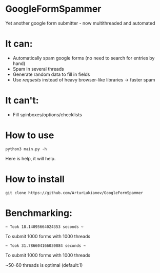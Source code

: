 # GoogleFormSpammer
Yet another google form submitter - now multithreaded and automated

# It can:
- Automatically spam google forms (no need to search for entries by hand)
- Spam in several threads
- Generate random data to fill in fields
- Use _requests_ instead of heavy browser-like libraries -> faster spam

# It can't:
- Fill spinboxes/options/checklists

# How to use
```
python3 main.py -h
```
Here is help, it will help.

# How to install
```
git clone https://github.com/ArturLukianov/GoogleFormSpammer
```
# Benchmarking:
```
~ Took 18.14095664024353 seconds ~
```
To submit 1000 forms with 1000 threads

```
~ Took 31.786604166030884 seconds ~
```

To submit 1000 forms with 1000 threads

~50-60 threads is optimal (default:1)
